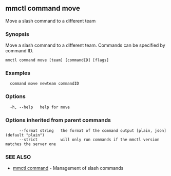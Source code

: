## mmctl command move

Move a slash command to a different team

### Synopsis

Move a slash command to a different team. Commands can be specified by command ID.

```
mmctl command move [team] [commandID] [flags]
```

### Examples

```
  command move newteam commandID
```

### Options

```
  -h, --help   help for move
```

### Options inherited from parent commands

```
      --format string   the format of the command output [plain, json] (default "plain")
      --strict          will only run commands if the mmctl version matches the server one
```

### SEE ALSO

* [mmctl command](mmctl_command.md)	 - Management of slash commands

